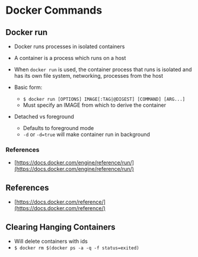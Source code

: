 # Docker Commands

## Docker run
* Docker runs processes in isolated containers
* A container is a process which runs on a host
* When `docker run` is used, the container process that runs is isolated and has its own file system, networking, processes from the host

* Basic form: 
  * `$ docker run [OPTIONS] IMAGE[:TAG|@DIGEST] [COMMAND] [ARG...]`
  * Must specify an IMAGE from which to derive the container

* Detached vs foreground
  * Defaults to foreground mode
  * `-d` or `-d=true` will make container run in background

### References
* [https://docs.docker.com/engine/reference/run/](https://docs.docker.com/engine/reference/run/)
  
## References
* [https://docs.docker.com/reference/](https://docs.docker.com/reference/)

## Clearing Hanging Containers
* Will delete containers with <none> ids
* `$ docker rm $(docker ps -a -q -f status=exited)`
